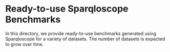 # Ready-to-use Sparqloscope Benchmarks

In this directory, we provide ready-to-use benchmarks generated using Sparqloscope for a variety of datasets. The number of datasets is expected to grow over time.

